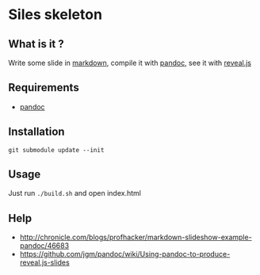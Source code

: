 Siles skeleton
==============

What is it ?
------------

Write some slide in
[markdown](http://daringfireball.net/projects/markdown/syntax), compile it with
[pandoc](https://github.com/jgm/pandoc), see it with
[reveal.js](https://github.com/hakimel/reveal.js)

Requirements
------------

* [pandoc](https://github.com/jgm/pandoc)

Installation
------------

    git submodule update --init

Usage
-----

Just run `./build.sh` and open index.html

Help
----

* http://chronicle.com/blogs/profhacker/markdown-slideshow-example-pandoc/46683
* https://github.com/jgm/pandoc/wiki/Using-pandoc-to-produce-reveal.js-slides
